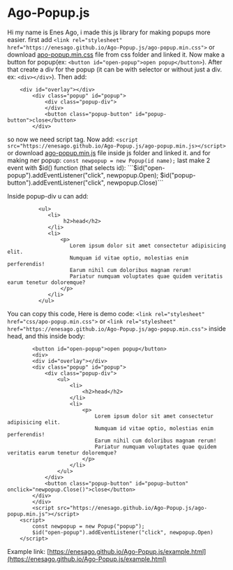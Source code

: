 # Ago-Popup.js
Hi my name is Enes Ago, i made this js library for making popups more easier.
first add `<link rel="stylesheet" href="https://enesago.github.io/Ago-Popup.js/ago-popup.min.css">` or download [apo-popup.min.css](https://github.com/EnesAgo/Ago-Popup.js/tree/main/css) file from css folder and linked it. Now make a button for popup(ex: 
`<button id="open-popup">open popup</button>`). After that create a div for the popup (it can be with selector or without just a div. ex: `<div></div>`). Then add:
```
    <div id="overlay"></div>
        <div class="popup" id="popup">
            <div class="popup-div">
            </div>
            <button class="popup-button" id="popup-button">close</button>
        </div>
```
so now we need script tag. Now add:
    `<script src="https://enesago.github.io/Ago-Popup.js/ago-popup.min.js></script>`
or download [ago-popup.min.js](https://github.com/EnesAgo/Ago-Popup.js/tree/main/js) file inside js folder and linked it.
and for making ner popup:
    `const newpopup = new Popup(id name);`
last make 2 event with $id() function (that selects id):
    ```$id("open-popup").addEventListener("click", newpopup.Open);
       $id("popup-button").addEventListener("click", newpopup.Close)```

Inside popup-div u can add:

```
          <ul>
             <li>
                  h2>head</h2>
             </li>
             <li>
                 <p>
                    Lorem ipsum dolor sit amet consectetur adipisicing elit. 
                    Numquam id vitae optio, molestias enim perferendis! 
                    Earum nihil cum doloribus magnam rerum! 
                    Pariatur numquam voluptates quae quidem veritatis earum tenetur doloremque?
                 </p>
             </li>
          </ul>
```

You can copy this code, 
Here is demo code:
            ```
            <link rel="stylesheet" href="css/apo-popup.min.css">
            ```
            or
            ```
            <link rel="stylesheet" href="https://enesago.github.io/Ago-Popup.js/ago-popup.min.css">
            ```
            inside head,
and this inside body:
```
        <button id="open-popup">open popup</button>
        <div>
        <div id="overlay"></div>
        <div class="popup" id="popup">
            <div class="popup-div">
                <ul>
                    <li>
                        <h2>head</h2>
                    </li>
                    <li>
                        <p>
                            Lorem ipsum dolor sit amet consectetur adipisicing elit. 
                            Numquam id vitae optio, molestias enim perferendis! 
                            Earum nihil cum doloribus magnam rerum! 
                            Pariatur numquam voluptates quae quidem veritatis earum tenetur doloremque?
                        </p>
                    </li>
                </ul>
            </div>
            <button class="popup-button" id="popup-button" onclick="newpopup.Close()">close</button>
        </div>
        </div>
        <script src="https://enesago.github.io/Ago-Popup.js/ago-popup.min.js"></script>
    <script>
        const newpopup = new Popup("popup");
        $id("open-popup").addEventListener("click", newpopup.Open)
    </script>
```

Example link: [https://enesago.github.io/Ago-Popup.js/example.html](https://enesago.github.io/Ago-Popup.js/example.html)
